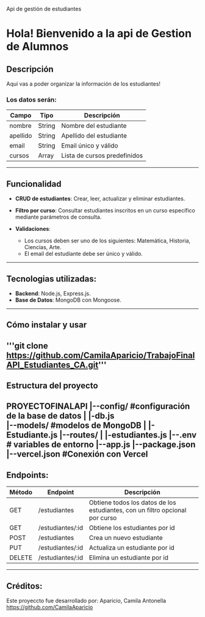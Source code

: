 Api de gestión de estudiantes

# Hola! Bienvenido a la api de Gestion de Alumnos

## Descripción
Aquí vas a poder organizar la información de los estudiantes!
### Los datos serán:
| Campo     | Tipo    | Descripción                     |
|-----------|---------|---------------------------------|
| nombre    | String  | Nombre del estudiante           |
| apellido  | String  | Apellido del estudiante         |
| email     | String  | Email único y válido            |
| cursos    | Array   | Lista de cursos predefinidos    |

---
## Funcionalidad
- **CRUD de estudiantes**: Crear, leer, actualizar y eliminar estudiantes.

- **Filtro por curso**: Consultar estudiantes inscritos en un curso específico mediante parámetros de consulta.

- **Validaciones**:
  - Los cursos deben ser uno de los siguientes: Matemática, Historia, Ciencias, Arte.
  - El email del estudiante debe ser único y válido.
---
## Tecnologias utilizadas:
- **Backend**: Node.js, Express.js.
- **Base de Datos**: MongoDB con Mongoose.
---
## Cómo instalar y usar
'''git clone https://github.com/CamilaAparicio/TrabajoFinalAPI_Estudiantes_CA.git'''
---
## Estructura del proyecto
PROYECTOFINALAPI
|--config/              #configuración de la base de datos
|     |-db.js           
|--models/              #modelos de MongoDB
|     |-Estudiante.js
|--routes/
|     |-estudiantes.js
|--.env                  # variables de entorno
|--app.js
|--package.json
|--vercel.json           #Conexión con Vercel
---
## Endpoints:
|  Método   |     Endpoint    |         Descripción             |
|-----------|-----------------|---------------------------------|
|   GET     |/estudiantes     |Obtiene todos los datos de los estudiantes, con un filtro opcional por curso                                              |
|   GET     |/estudiantes/:id | Obtiene los estudiantes por id  |
|   POST    |/estudiantes     | Crea un nuevo estudiante        |
|    PUT    |/estudiantes/:id | Actualiza un estudiante por id  |
|  DELETE   |/estudiantes/:id | Elimina un estudiante por id    |

---
## Créditos:
Este proyeccto fue desarrollado por:
Aparicio, Camila Antonella
https://github.com/CamilaAparicio

